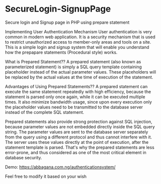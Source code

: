 # SecureLogin-SignupPage
Secure login and Signup page in PHP using prepare statement


Implementing User Authentication Mechanism
User authentication is very common in modern web application. It is a security mechanism that is used to restrict unauthorized access to member-only areas and tools on a site. 
This is a simple login and signup system that will enable you understand how the prepapare statements (Procedural style) works. 

What is Prepared Statement??
A prepared statement (also known as parameterized statement) is simply a SQL query template containing placeholder instead of the actual parameter values. These placeholders will be replaced by the actual values at the time of execution of the statement.

Advantages of Using Prepared Statements??
A prepared statement can execute the same statement repeatedly with high efficiency, because the statement is parsed only once again, while it can be executed multiple times. It also minimize bandwidth usage, since upon every execution only the placeholder values need to be transmitted to the database server instead of the complete SQL statement.

Prepared statements also provide strong protection against SQL injection, because parameter values are not embedded directly inside the SQL query string. The parameter values are sent to the database server separately from the query using a different protocol and thus cannot interfere with it. The server uses these values directly at the point of execution, after the statement template is parsed. That's why the prepared statements are less error-prone, and thus considered as one of the most critical element in database security.


Demo: https://abbagana.com.ng/authenticationsystem/

Feel free to modify it based on your wish
